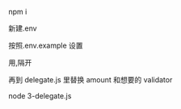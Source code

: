 npm i

新建.env

按照.env.example 设置

用,隔开

再到 delegate.js 里替换 amount 和想要的 validator

node 3-delegate.js
